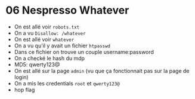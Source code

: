 # 06 Nespresso Whatever

- On est allé voir `robots.txt`
- On a vu `Disallow: /whatever`
- On est allé voir `whatever`
- On a vu qu'il y avait un fichier `htpasswd`
- Dans ce fichier on trouve un couple username:password
- On a checké le hash du mdp
- MD5: qwerty123@
- On est allé sur la page `admin` (vu que ça fonctionnait pas sur la page de login)
- On a mis les credentials `root` et `qwerty123@`
- hop flag
